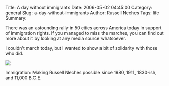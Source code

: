 Title: A day without immigrants
Date: 2006-05-02 04:45:00
Category: general
Slug: a-day-without-immigrants
Author: Russell Neches
Tags: life
Summary: 


There was an astounding rally in 50 cities across America today in
support of immigration rights. If you managed to miss the marches, you
can find out more about it by looking at any media source whatsoever.

I couldn't march today, but I wanted to show a bit of solidarity with
those who did.

![](http://vort.org/media/images/96_percent_small.png)

Immigration: Making Russell Neches possible since 1980, 1911, 1830-ish,
and 11,000 B.C.E.
